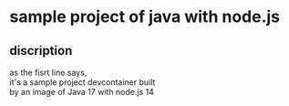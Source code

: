 # sample project of java with node.js
## discription
as the fisrt line says, <br>
it's a sample project devcontainer built<br> 
by an image of Java 17 with node.js 14

